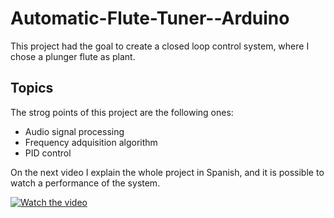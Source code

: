 # Automatic-Flute-Tuner--Arduino

This project had the goal to create a closed loop control system, where I chose a plunger flute as plant. 

## Topics

The strog points of this project are the following ones: 
* Audio signal processing
* Frequency adquisition algorithm
* PID control

On the next video I explain the whole project in Spanish, and it is possible to watch a performance of the system.
            
[![Watch the video](https://img.youtube.com/vi/kZ2By9EPutY/hqdefault.jpg)](https://youtu.be/kZ2By9EPutY)



